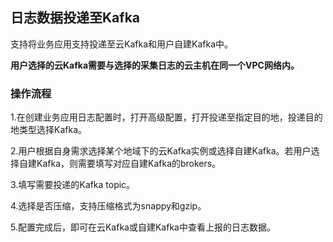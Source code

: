 ## 日志数据投递至Kafka

支持将业务应用支持投递至云Kafka和用户自建Kafka中。

**用户选择的云Kafka需要与选择的采集日志的云主机在同一个VPC网络内。**

### 操作流程

1.在创建业务应用日志配置时，打开高级配置，打开投递至指定目的地，投递目的地类型选择Kafka。

2.用户根据自身需求选择某个地域下的云Kafka实例或选择自建Kafka。若用户选择自建Kafka，则需要填写对应自建Kafka的brokers。

3.填写需要投递的Kafka topic。

4.选择是否压缩，支持压缩格式为snappy和gzip。

5.配置完成后，即可在云Kafka或自建Kafka中查看上报的日志数据。
